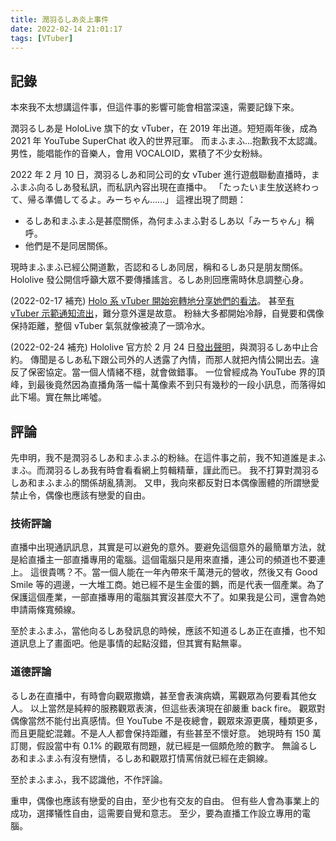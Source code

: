 ```yaml
---
title: 潤羽るしあ炎上事件
date: 2022-02-14 21:01:17
tags: [VTuber]
---
```

## 記錄

本來我不太想講這件事，但這件事的影響可能會相當深遠，需要記錄下來。

潤羽るしあ是 HoloLive 旗下的女 vTuber，在 2019 年出道。短短兩年後，成為 2021 年 YouTube SuperChat 收入的世界冠軍。
而まふまふ...抱歉我不太認識。男性，能唱能作的音樂人，會用 VOCALOID，累積了不少女粉絲。

2022 年 2 月 10 日，潤羽るしあ和同公司的女 vTuber 進行遊戲聯動直播時，まふまふ向るしあ發私訊，而私訊內容出現在直播中。
「たったいま生放送終わって、帰る準備してるよ。みーちゃん……」
這裡出現了問題：
* るしあ和まふまふ是甚麼關係，為何まふまふ對るしあ以「みーちゃん」稱呼。
* 他們是不是同居關係。

現時まふまふ已經公開道歉，否認和るしあ同居，稱和るしあ只是朋友關係。
Hololive 發公開信呼籲大眾不要傳播謠言。るしあ則回應需時休息調整心身。

(2022-02-17 補充)
[Holo 系 vTuber 開始宛轉地分享她們的看法](https://www.youtube.com/watch?v=93HKbgt5RhE)。
甚至[有 vTuber 示範通知流出](https://www.youtube.com/watch?v=gRXng0N66NQ)，難分意外還是故意。
粉絲大多都開始冷靜，自覺要和偶像保持距離，整個 vTuber 氣氛就像被澆了一頭冷水。

(2022-02-24 補充)
Hololive 官方於 2 月 24 日[發出聲明](https://cover-corp.com/news/detail/20220224a/)，與潤羽るしあ中止合約。
傳聞是るしあ私下跟公司外的人透露了內情，而那人就把內情公開出去。違反了保密協定。當一個人情緒不穩，就會做錯事。
一位曾經成為 YouTube 界的頂峰，到最後竟然因為直播角落一幅十萬像素不到只有幾秒的一段小訊息，而落得如此下場。實在無比唏噓。

## 評論

先申明，我不是潤羽るしあ和まふまふ的粉絲。在這件事之前，我不知道誰是まふまふ。而潤羽るしあ我有時會看看網上剪輯精華，謹此而已。
我不打算對潤羽るしあ和まふまふ的關係胡亂猜測。
又申，我向來都反對日本偶像團體的所謂戀愛禁止令，偶像也應該有戀愛的自由。

### 技術評論

直播中出現通訊訊息，其實是可以避免的意外。要避免這個意外的最簡單方法，就是給直播主一部直播專用的電腦。這個電腦只是用來直播，連公司的頻道也不要連上。
這很貴嗎？不。當一個人能在一年內帶來千萬港元的營收，然後又有 Good Smile 等的週邊，一大堆工商。她已經不是生金蛋的鵝，而是代表一個產業。為了保護這個產業，一部直播專用的電腦其實沒甚麼大不了。如果我是公司，還會為她申請兩條寬頻線。

至於まふまふ，當他向るしあ發訊息的時候，應該不知道るしあ正在直播，也不知道訊息上了畫面吧。他是事情的起點沒錯，但其實有點無辜。

### 道德評論

るしあ在直播中，有時會向觀眾撒嬌，甚至會表演病嬌，罵觀眾為何要看其他女人。
以上當然是純粹的服務觀眾表演，但這些表演現在卻嚴重 back fire。
觀眾對偶像當然不能付出真感情。但 YouTube 不是夜總會，觀眾來源更廣，種類更多，而且更龍蛇混雜。不是人人都會保持距離，有些甚至不懷好意。
她現時有 150 萬訂閱，假設當中有 0.1% 的觀眾有問題，就已經是一個頗危險的數字。
無論るしあ和まふまふ有沒有戀情，るしあ和觀眾打情罵俏就已經在走鋼線。

至於まふまふ，我不認識他，不作評論。

重申，偶像也應該有戀愛的自由，至少也有交友的自由。
但有些人會為事業上的成功，選擇犠性自由，這需要自覺和意志。
至少，要為直播工作設立專用的電腦。
